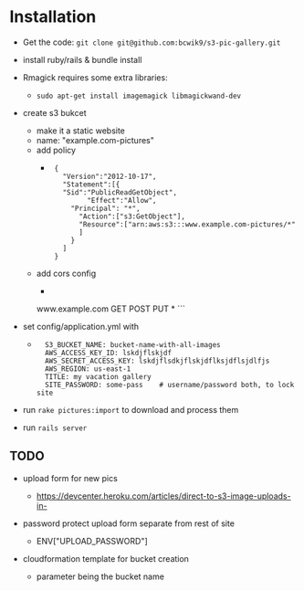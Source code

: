 # Installation

* Get the code: ```git clone git@github.com:bcwik9/s3-pic-gallery.git```
* install ruby/rails & bundle install
* Rmagick requires some extra libraries: 
  * ```sudo apt-get install imagemagick libmagickwand-dev```
* create s3 bukcet
  * make it a static website
  * name: "example.com-pictures"
  * add policy
    * ```
       {
         "Version":"2012-10-17",
         "Statement":[{
         "Sid":"PublicReadGetObject",
               "Effect":"Allow",
           "Principal": "*",
             "Action":["s3:GetObject"],
             "Resource":["arn:aws:s3:::www.example.com-pictures/*"
             ]
           }
         ]
       }
      ```
   * add cors config
     * ```
      <?xml version="1.0" encoding="UTF-8"?>
      <CORSConfiguration xmlns="http://s3.amazonaws.com/doc/2006-03-01/">
        <CORSRule>
          <AllowedOrigin>www.example.com</AllowedOrigin>
          <AllowedMethod>GET</AllowedMethod>
          <AllowedMethod>POST</AllowedMethod>
          <AllowedMethod>PUT</AllowedMethod>
          <AllowedHeader>*</AllowedHeader>
        </CORSRule>
      </CORSConfiguration>
       ```

* set config/application.yml with 
  * ```
      S3_BUCKET_NAME: bucket-name-with-all-images
      AWS_ACCESS_KEY_ID: lskdjflskjdf
      AWS_SECRET_ACCESS_KEY: lskdjflsdkjflskjdflksjdflsjdlfjs
      AWS_REGION: us-east-1
      TITLE: my vacation gallery
      SITE_PASSWORD: some-pass    # username/password both, to lock site
    ```
  
* run ```rake pictures:import``` to download and process them
* run ```rails server```

## TODO
* upload form for new pics
  * https://devcenter.heroku.com/articles/direct-to-s3-image-uploads-in-

* password protect upload form separate from rest of site
  * ENV["UPLOAD_PASSWORD"]
* cloudformation template for bucket creation
  * parameter being the bucket name
                     
